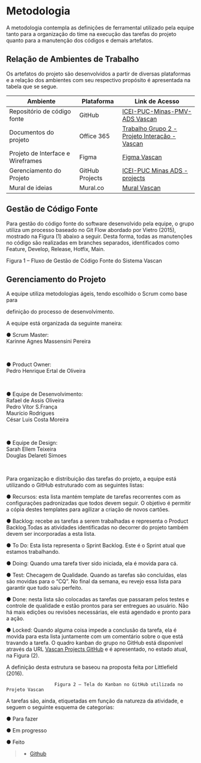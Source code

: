 
# Metodologia

A metodologia contempla as definições de ferramental utilizado pela equipe tanto para a organização do time na execução das tarefas do projeto quanto para a manutenção dos códigos e demais artefatos.  

 

## Relação de Ambientes de Trabalho 

Os artefatos do projeto são desenvolvidos a partir de diversas plataformas e a relação dos ambientes com seu respectivo propósito é apresentada na tabela que se segue. 

 

| Ambiente | Plataforma | Link de Acesso |
| ----------------------------| ------------- | ---------------------------------------------------------------------- |
| Repositório de código fonte | GitHub | [ICEI-PUC-Minas-PMV-ADS Vascan](https://github.com/ICEI-PUC-Minas-PMV-ADS/pmv-ads-2022-2-e2-proj-int-t8-vascan) |
| Documentos do projeto | Office 365 | [Trabalho Grupo 2 - Projeto Interação - Vascan](https://sgapucminasbr-my.sharepoint.com/:w:/g/personal/1242997_sga_pucminas_br/EWSjGcHAhh9GtRo2xZKhjG8BDlNxtwKZSjU2aHLbFiTi8Q?e=Zy4thx) |
| Projeto de Interface e  Wireframes | Figma | [Figma Vascan](https://www.figma.com/file/XP02CZ8nnK7iFEJopKau47/Vascan?node-id=1%3A2) |
| Gerenciamento do Projeto | GitHub Projects | [ICEI-PUC Minas ADS - projects](https://github.com/orgs/ICEI-PUC-Minas-PMV-ADS/projects/110) |
| Mural de ideias | Mural.co | [Mural Vascan](https://app.mural.co/t/lazeracessivel9509/m/lazeracessivel9509/1661380147871/c8b90587671a9f06449f9c84782eb53acc5d816e?sender=u058bebd9925800d615a70680) |

 
## Gestão de Código Fonte 

Para gestão do código fonte do software desenvolvido pela equipe, o grupo utiliza um processo baseado no Git Flow abordado por Vietro (2015), mostrado na Figura (1) abaixo a seguir. Desta forma, todas as manutenções no código são realizadas em branches separados, identificados como Feature, Develop, Release, Hotfix, Main. 

 

Figura 1 – Fluxo de Gestão de Código Fonte do Sistema Vascan 

 

## Gerenciamento do Projeto 

A equipe utiliza metodologias ágeis, tendo escolhido o Scrum como base para  

definição do processo de desenvolvimento. 

 

A equipe está organizada da seguinte maneira: 

● Scrum Master: <br />
Karinne Agnes Massensini Pereira

<br />

● Product Owner: <br />
Pedro Henrique Ertal de Oliveira

<br />

● Equipe de Desenvolvimento: <br />
Rafael de Assis Oliveira <br /> 
Pedro Vítor S.França <br /> 
Maurício Rodrigues <br /> 
César Luis Costa Moreira <br />

<br />

● Equipe de Design: <br />
Sarah Ellem Teixeira <br />
Douglas Delareti Simoes

<br />

Para organização e distribuição das tarefas do projeto, a equipe está utilizando o GitHub estruturado com as seguintes listas:  

 
● Recursos: esta lista mantém template de tarefas recorrentes com as configurações padronizadas que todos devem seguir. O objetivo é permitir a cópia destes templates para agilizar a criação de novos cartões. 

● 	Backlog: recebe as tarefas a serem trabalhadas e representa o Product Backlog.Todas as atividades identificadas no decorrer do projeto também devem ser incorporadas a esta lista. 

●    To Do: Esta lista representa o Sprint Backlog. Este é o Sprint atual que estamos 
trabalhando. 

●     Doing: Quando uma tarefa tiver sido iniciada, ela é movida para cá. 

●   Test: Checagem de Qualidade. Quando as tarefas são concluídas, elas são movidas para o “CQ”. No final da semana, eu revejo essa lista para garantir que tudo saiu perfeito. 

●    Done: nesta lista são colocadas as tarefas que passaram pelos testes e controle de qualidade e estão prontos para ser entregues ao usuário. Não há mais edições ou revisões necessárias, ele está agendado e pronto para a ação.

●     Locked: Quando alguma coisa impede a conclusão da tarefa, ela é movida para esta lista juntamente com um comentário sobre o que está travando a tarefa. 
O quadro kanban do grupo no GitHub está disponível através da URL [Vascan Projects GitHub](https://github.com/orgs/ICEI-PUC-Minas-PMV-ADS/projects/110) e é apresentado, no estado atual, na Figura (2).  

A definição desta estrutura se baseou na proposta feita por Littlefield (2016). 

 
               
                      Figura 2 – Tela do Kanban no GitHub utilizada no Projeto Vascan  

 

A tarefas são, ainda, etiquetadas em função da natureza da atividade, e seguem o seguinte esquema de categorias: 

 

● Para fazer 

● Em progresso  

● Feito 
> - [Github](https://github.com/)
